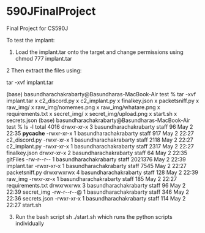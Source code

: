 # 590JFinalProject
Final Project for CS590J


To test the implant:

1. Load the implant.tar onto the target and change permissions using
chmod 777 implant.tar

2 Then extract the files using:

tar -xvf implant.tar

(base) basundharachakrabarty@Basundharas-MacBook-Air test % tar -xvf implant.tar
x c2_discord.py
x c2_implant.py
x finalkey.json
x packetsniff.py
x raw_img/
x raw_img/nomemes.png
x raw_img/whatare.png
x requirements.txt
x secret_img/
x secret_img/upload.png
x start.sh
x secrets.json
(base) basundharachakrabarty@Basundharas-MacBook-Air test % ls -l
total 4016
drwxr-xr-x  3 basundharachakrabarty  staff       96 May  2 22:35 __pycache__
-rwxr-xr-x  1 basundharachakrabarty  staff      917 May  2 22:27 c2_discord.py
-rwxr-xr-x  1 basundharachakrabarty  staff     2118 May  2 22:27 c2_implant.py
-rwxr-xr-x  1 basundharachakrabarty  staff     2317 May  2 22:27 finalkey.json
drwxr-xr-x  2 basundharachakrabarty  staff       64 May  2 22:35 gitFiles
-rw-r--r--  1 basundharachakrabarty  staff  2021376 May  2 22:39 implant.tar
-rwxr-xr-x  1 basundharachakrabarty  staff     7545 May  2 22:27 packetsniff.py
drwxrwxrwx  4 basundharachakrabarty  staff      128 May  2 22:39 raw_img
-rwxr-xr-x  1 basundharachakrabarty  staff      185 May  2 22:27 requirements.txt
drwxrwxrwx  3 basundharachakrabarty  staff       96 May  2 22:39 secret_img
-rw-r--r--@ 1 basundharachakrabarty  staff      346 May  2 22:36 secrets.json
-rwxr-xr-x  1 basundharachakrabarty  staff      114 May  2 22:27 start.sh

3. Run the bash script sh ./start.sh which runs the python scripts individually